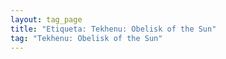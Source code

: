 ```yaml
---
layout: tag_page
title: "Etiqueta: Tekhenu: Obelisk of the Sun"
tag: "Tekhenu: Obelisk of the Sun"
---
```

